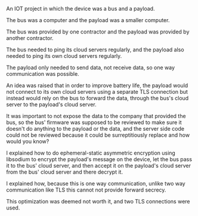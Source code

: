 An IOT project in which the device was a bus and a payload.

The bus was a computer and the payload was a smaller computer.

The bus was provided by one contractor and the payload was provided by another contractor.

The bus needed to ping its cloud servers regularly, and the payload also needed to ping its own cloud servers regularly.

The payload only needed to send data, not receive data, so one way communication was possible.

An idea was raised that in order to improve battery life, the payload would not
connect to its own cloud servers using a separate TLS connection but instead would
rely on the bus to forward the data, through the bus's cloud server to the payload's cloud server.

It was important to not expose the data to the company that provided the bus,
so the bus' firmware was supposed to be reviewed to make sure it doesn't do anything to the payload or the data,
and the server side code could not be reviewed because it could be surreptitiously replace and how would you know?

I explained how to do ephemeral-static asymmetric encryption using libsodium to encrypt
the payload's message on the device, let the bus pass it to the bus' cloud server,
and then accept it on the payload's cloud server from the bus' cloud server and there decrypt it.

I explained how, because this is one way communication,
unlike two way communication like TLS this cannot not provide forward secrecy.

This optimization was deemed not worth it, and two TLS connections were used.
